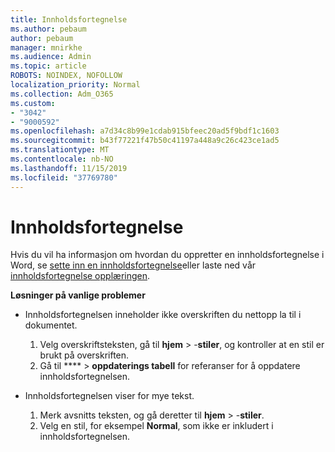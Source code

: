 ```yaml
---
title: Innholdsfortegnelse
ms.author: pebaum
author: pebaum
manager: mnirkhe
ms.audience: Admin
ms.topic: article
ROBOTS: NOINDEX, NOFOLLOW
localization_priority: Normal
ms.collection: Adm_O365
ms.custom:
- "3042"
- "9000592"
ms.openlocfilehash: a7d34c8b99e1cdab915bfeec20ad5f9bdf1c1603
ms.sourcegitcommit: b43f77221f47b50c41197a448a9c26c423ce1ad5
ms.translationtype: MT
ms.contentlocale: nb-NO
ms.lasthandoff: 11/15/2019
ms.locfileid: "37769780"
---
```

# <a name="table-of-contents"></a>Innholdsfortegnelse

Hvis du vil ha informasjon om hvordan du oppretter en innholdsfortegnelse i Word, se [sette inn en innholdsfortegnelse](https://support.office.com/article/882e8564-0edb-435e-84b5-1d8552ccf0c0)eller laste ned vår [innholdsfortegnelse opplæringen](https://go.microsoft.com/fwlink/?linkid=2065106).

**Løsninger på vanlige problemer**

- Innholdsfortegnelsen inneholder ikke overskriften du nettopp la til i dokumentet.
  1. Velg overskriftsteksten, gå til **hjem** > -**stiler**, og kontroller at en stil er brukt på overskriften.
  2. Gå til **** > **oppdaterings tabell** for referanser for å oppdatere innholdsfortegnelsen.

- Innholdsfortegnelsen viser for mye tekst. 
  1. Merk avsnitts teksten, og gå deretter til **hjem** > -**stiler**.
  2. Velg en stil, for eksempel **Normal**, som ikke er inkludert i innholdsfortegnelsen.